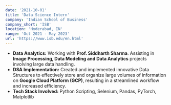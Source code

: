 ```yaml
---
date: '2021-10-01'
title: 'Data Science Intern'
company: 'Indian School of Business'
company_short: 'ISB'
location: 'Hyderabad, IN'
range: 'Oct 2021 - May 2023'
url: 'https://www.isb.edu/en.html'
---
```


- <b>Data Analytics:</b> Working with <b>Prof. Siddharth Sharma</b>. Assisting in <b>Image Processing, Data Modeling and Data Analytics</b> projects involving large data handling.
- <b>DSA Implementation:</b> Created and implemented innovative Data Structures to effectively store and organize large volumes of information on <b>Google Cloud Platform (GCP)</b>, resulting in a streamlined workflow and increased efficiency.
- <b>Tech Stack Involved:</b> Python Scripting, Selenium, Pandas, PyTorch, Matplotlib

<!-- <ul className="skills-list">
    <li>Natural Language Processing</li>
    <li>Nae Entity Recognition</li>
</ul> -->

